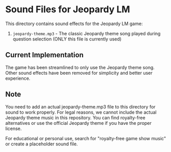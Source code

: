 # Sound Files for Jeopardy LM

This directory contains sound effects for the Jeopardy LM game:

1. `jeopardy-theme.mp3` - The classic Jeopardy theme song played during question selection (ONLY this file is currently used)

## Current Implementation

The game has been streamlined to only use the Jeopardy theme song. Other sound effects have been removed for simplicity and better user experience.

## Note

You need to add an actual jeopardy-theme.mp3 file to this directory for sound to work properly. For legal reasons, we cannot include the actual Jeopardy theme music in this repository. You can find royalty-free alternatives or use the official Jeopardy theme if you have the proper license.

For educational or personal use, search for "royalty-free game show music" or create a placeholder sound file.
